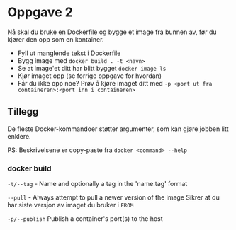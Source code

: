 Oppgave 2
=========

Nå skal du bruke en Dockerfile og bygge et image fra bunnen av, før du kjører den opp som en kontainer.

* Fyll ut manglende tekst i Dockerfile
* Bygg image med `docker build . -t <navn>`
* Se at image'et ditt har blitt bygget `docker image ls`
* Kjør imaget opp (se forrige oppgave for hvordan)
* Får du ikke opp noe? Prøv å kjøre imaget ditt med `-p <port ut fra containeren>:<port inn i containeren>`

## Tillegg

De fleste Docker-kommandoer støtter argumenter, som kan gjøre jobben litt enklere.

PS: Beskrivelsene er copy-paste fra `docker <command> --help`


### docker build

`-t/--tag` - Name and optionally a tag in the 'name:tag' format

`--pull` - Always attempt to pull a newer version of the image
Sikrer at du har siste versjon av imaget du bruker i `FROM`

`-p/--publish` Publish a container's port(s) to the host